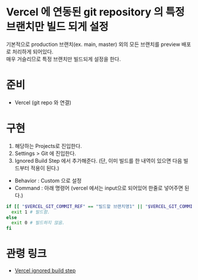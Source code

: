 # Vercel 에 연동된 git repository 의 특정 브랜치만 빌드 되게 설정

기본적으로 production 브랜치(ex. main, master) 외의 모든 브랜치를 preview 배포로 처리하게 되어있다.  
매우 거슬리므로 특정 브랜치만 빌드되게 설정을 한다.

# 준비

- Vercel (git repo 와 연결)

# 구현

1. 해당하는 Projects로 진입한다.
2. Settings > Git 에 진입한다.
3. Ignored Build Step 에서 추가해준다. (단, 이미 빌드를 한 내역이 있으면 다음 빌드부터 적용이 된다.)

- Behavior : Custom 으로 설정
- Command : 아래 명령어 (vercel 에서는 input으로 되어있어 한줄로 넣어주면 된다.)

```sh
if [[ "$VERCEL_GIT_COMMIT_REF" == "빌드할 브랜치명1" || "$VERCEL_GIT_COMMIT_REF" == "빌드할 브랜치명2" ]]; then
  exit 1 # 빌드함.
else
  exit 0 # 빌드하지 않음.
fi
```

# 관령 링크

- [Vercel ignored build step](https://vercel.com/docs/projects#ignored-build-step)
